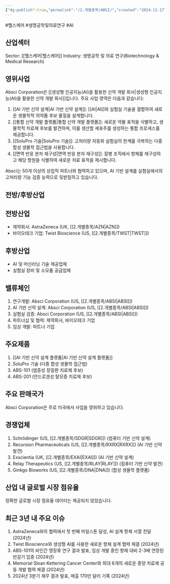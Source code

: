 ```yaml
---
{"dg-publish":true,"permalink":"/2.개별종목/ABSI/","created":"2024-12-17T21:13:53.458+09:00","updated":"2025-06-03T20:05:57.367+09:00"}
---
```


#헬스케어 #생명공학및의료연구 #AI 

## 산업섹터

Sector: [[헬스케어\|헬스케어]]
Industry: 생명공학 및 의료 연구(Biotechnology & Medical Research)

## 영위사업

Absci Corporation은 [[생성형 인공지능(AI)을 활용한 신약 개발 회사\|생성형 인공지능(AI)을 활용한 신약 개발 회사]]입니다. 주요 사업 영역은 다음과 같습니다:

1. [[AI 기반 신약 설계\|AI 기반 신약 설계]]: [[AI\|AI]]와 실험실 기술을 결합하여 새로운 생물학적 의약품 후보 물질을 설계합니다.
2. [[통합 신약 개발 플랫폼\|통합 신약 개발 플랫폼]]: 새로운 약물 표적을 식별하고, 생물학적 치료제 후보를 발견하며, 이를 생산할 세포주를 생성하는 통합 프로세스를 제공합니다.
3. [[SoluPro 기술\|SoluPro 기술]]: 고처리량 자동화 실험실의 한계를 극복하는 다중 합성 생물학 접근법을 사용합니다.
4. [[면역 반응 분자 재구성\|면역 반응 분자 재구성]]: 질병 조직에서 항체를 재구성하고 해당 항원을 식별하여 새로운 치료 표적을 제시합니다.

Absci는 50개 이상의 상업적 파트너와 협력하고 있으며, AI 기반 설계를 실험실에서의 고처리량 기능 검증 능력으로 뒷받침하고 있습니다.

## 전방/후방산업

## 전방산업

- 제약회사: AstraZeneca (UK, [[2.개별종목/AZN\|AZN]])
- 바이오테크 기업: Twist Bioscience (US, [[2.개별종목/TWST\|TWST]])

## 후방산업

- AI 및 머신러닝 기술 제공업체
- 실험실 장비 및 소모품 공급업체

## 밸류체인

1. 연구개발: Absci Corporation (US, [[2.개별종목/ABSI\|ABSI]])
2. AI 기반 신약 설계: Absci Corporation (US, [[2.개별종목/ABSI\|ABSI]])
3. 실험실 검증: Absci Corporation (US, [[2.개별종목/ABSI\|ABSI]])
4. 파트너십 및 협력: 제약회사, 바이오테크 기업
5. 임상 개발: 파트너 기업

## 주요제품

1. [[AI 기반 신약 설계 플랫폼\|AI 기반 신약 설계 플랫폼]]
2. SoluPro 기술 (다중 합성 생물학 접근법)
3. ABS-101 (염증성 장질환 치료제 후보)
4. ABS-201 (안드로겐성 탈모증 치료제 후보)

## 주요 판매국가

Absci Corporation은 주로 미국에서 사업을 영위하고 있습니다.

## 경쟁업체

1. Schrödinger (US, [[2.개별종목/SDGR\|SDGR]]) (컴퓨터 기반 신약 설계)
2. Recursion Pharmaceuticals (US, [[2.개별종목/RXRX\|RXRX]]) (AI 기반 신약 발견)
3. Exscientia (UK, [[2.개별종목/EXAI\|EXAI]]) (AI 기반 신약 설계)
4. Relay Therapeutics (US, [[2.개별종목/RLAY\|RLAY]]) (컴퓨터 기반 신약 발견)
5. Ginkgo Bioworks (US, [[2.개별종목/DNA\|DNA]]) (합성 생물학 플랫폼)

## 산업 내 글로벌 시장 점유율

정확한 글로벌 시장 점유율 데이터는 제공되지 않았습니다.

## 최근 3년 내 주요 이슈

1. AstraZeneca와의 협력에서 첫 번째 마일스톤 달성, AI 설계 항체 서열 전달 (2024년)
2. Twist Bioscience와 생성형 AI를 사용한 새로운 항체 설계 협력 체결 (2024년)
3. ABS-101의 비인간 영장류 연구 결과 발표, 임상 개발 중인 항체 대비 2-3배 연장된 반감기 입증 (2024년)
4. Memorial Sloan Kettering Cancer Center와 최대 6개의 새로운 종양 치료제 공동 개발 협력 체결 (2024년)
5. 2024년 3분기 재무 결과 발표, 매출 170만 달러 기록 (2024년)